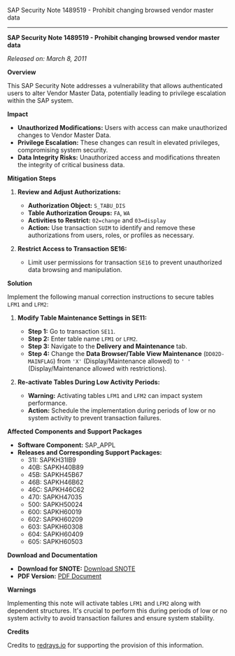 SAP Security Note 1489519 - Prohibit changing browsed vendor master data

---

**SAP Security Note 1489519 - Prohibit changing browsed vendor master data**

*Released on: March 8, 2011*

**Overview**

This SAP Security Note addresses a vulnerability that allows authenticated users to alter Vendor Master Data, potentially leading to privilege escalation within the SAP system.

**Impact**

- **Unauthorized Modifications:** Users with access can make unauthorized changes to Vendor Master Data.
- **Privilege Escalation:** These changes can result in elevated privileges, compromising system security.
- **Data Integrity Risks:** Unauthorized access and modifications threaten the integrity of critical business data.

**Mitigation Steps**

1. **Review and Adjust Authorizations:**
   - **Authorization Object:** `S_TABU_DIS`
   - **Table Authorization Groups:** `FA`, `WA`
   - **Activities to Restrict:** `02=change` and `03=display`
   - **Action:** Use transaction `SUIM` to identify and remove these authorizations from users, roles, or profiles as necessary.

2. **Restrict Access to Transaction SE16:**
   - Limit user permissions for transaction `SE16` to prevent unauthorized data browsing and manipulation.

**Solution**

Implement the following manual correction instructions to secure tables `LFM1` and `LFM2`:

1. **Modify Table Maintenance Settings in SE11:**
   - **Step 1:** Go to transaction `SE11`.
   - **Step 2:** Enter table name `LFM1` or `LFM2`.
   - **Step 3:** Navigate to the **Delivery and Maintenance** tab.
   - **Step 4:** Change the **Data Browser/Table View Maintenance** (`DD02D-MAINFLAG`) from `'X'` (Display/Maintenance allowed) to `' '` (Display/Maintenance allowed with restrictions).

2. **Re-activate Tables During Low Activity Periods:**
   - **Warning:** Activating tables `LFM1` and `LFM2` can impact system performance.
   - **Action:** Schedule the implementation during periods of low or no system activity to prevent transaction failures.

**Affected Components and Support Packages**

- **Software Component:** SAP_APPL
- **Releases and Corresponding Support Packages:**
  - 31I: SAPKH31IB9
  - 40B: SAPKH40B89
  - 45B: SAPKH45B67
  - 46B: SAPKH46B62
  - 46C: SAPKH46C62
  - 470: SAPKH47035
  - 500: SAPKH50024
  - 600: SAPKH60019
  - 602: SAPKH60209
  - 603: SAPKH60308
  - 604: SAPKH60409
  - 605: SAPKH60503

**Download and Documentation**

- **Download for SNOTE:** [Download SNOTE](https://notesdownloads.sap.com/note/0040000008814392017)
- **PDF Version:** [PDF Document](https://userapps.support.sap.com/sap/support/sfm/notes/print/0001489519?language=en-US&token=046F2EC5D1194D9CCF2BDD126DA51AB2)

**Warnings**

Implementing this note will activate tables `LFM1` and `LFM2` along with dependent structures. It's crucial to perform this during periods of low or no system activity to avoid transaction failures and ensure system stability.

**Credits**

Credits to [redrays.io](https://redrays.io) for supporting the provision of this information.